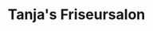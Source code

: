 ---
title: "Tanja's Friseursalon"
url: /villingen-schwenningen/tanjas-friseursalon/
shop: Friseur
---
